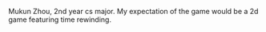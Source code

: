 Mukun Zhou, 2nd year cs major. My expectation of the game would be a 2d game featuring time rewinding. 
